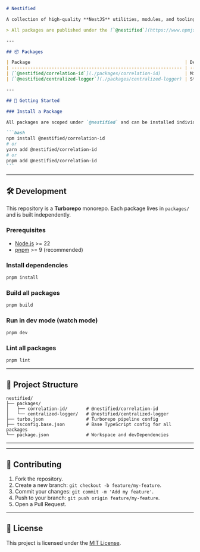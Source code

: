 ````markdown
# Nestified

A collection of high-quality **NestJS** utilities, modules, and tooling — crafted to make building backend applications faster, cleaner, and more maintainable.

> All packages are published under the [`@nestified`](https://www.npmjs.com/org/nestified) scope on npm.

---

## 📦 Packages

| Package                                                          | Description                                          | Version                                                            |
| ---------------------------------------------------------------- | ---------------------------------------------------- | ------------------------------------------------------------------ |
| [`@nestified/correlation-id`](./packages/correlation-id)         | Middleware + interceptor for request correlation IDs | ![npm](https://img.shields.io/npm/v/@nestified/correlation-id)     |
| [`@nestified/centralized-logger`](./packages/centralized-logger) | Structured logging with correlation ID support       | ![npm](https://img.shields.io/npm/v/@nestified/centralized-logger) |

---

## 🚀 Getting Started

### Install a Package

All packages are scoped under `@nestified` and can be installed individually:

```bash
npm install @nestified/correlation-id
# or
yarn add @nestified/correlation-id
# or
pnpm add @nestified/correlation-id
```
````

---

## 🛠 Development

This repository is a **Turborepo** monorepo. Each package lives in `packages/` and is built independently.

### Prerequisites

- [Node.js](https://nodejs.org/) >= 22
- [pnpm](https://pnpm.io/) >= 9 (recommended)

### Install dependencies

```bash
pnpm install
```

### Build all packages

```bash
pnpm build
```

### Run in dev mode (watch mode)

```bash
pnpm dev
```

### Lint all packages

```bash
pnpm lint
```

---

## 📂 Project Structure

```
nestified/
├── packages/
│   ├── correlation-id/       # @nestified/correlation-id
│   └── centralized-logger/   # @nestified/centralized-logger
├── turbo.json                # Turborepo pipeline config
├── tsconfig.base.json        # Base TypeScript config for all packages
└── package.json              # Workspace and devDependencies
```

---

---

## 🤝 Contributing

1. Fork the repository.
2. Create a new branch: `git checkout -b feature/my-feature`.
3. Commit your changes: `git commit -m 'Add my feature'`.
4. Push to your branch: `git push origin feature/my-feature`.
5. Open a Pull Request.

---

## 📄 License

This project is licensed under the [MIT License](./LICENSE).
